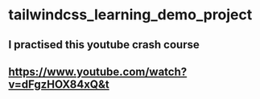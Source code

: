 # tailwindcss_learning_demo_project
## I practised this youtube crash course
## https://www.youtube.com/watch?v=dFgzHOX84xQ&t
